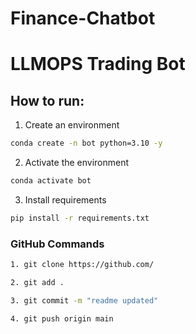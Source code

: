 # Finance-Chatbot

# LLMOPS Trading Bot

## How to run:

1. Create an environment

```bash
conda create -n bot python=3.10 -y  

```

2. Activate the environment

```bash
conda activate bot

```

3. Install requirements

```bash
pip install -r requirements.txt
```



### GitHub Commands

```bash
1. git clone https://github.com/ 

2. git add .

3. git commit -m "readme updated"

4. git push origin main

``` 